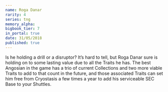 ```yaml
---
name: Roga Danar
rarity: 4
series: tng
memory_alpha:
bigbook_tier: 7
in_portal: true
date: 31/05/2018
published: true
---
```


Is he holding a drill or a disruptor? It’s hard to tell, but Roga Danar sure is holding on to some lasting value due to all the Traits he has. The best Angosian in the game has a trio of current Collections and two more viable Traits to add to that count in the future, and those associated Traits can set him free from Cryostasis a few times a year to add his serviceable SEC Base to your Shuttles.
